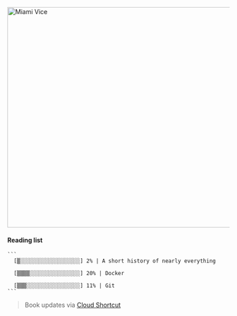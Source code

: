[<img src="https://media.giphy.com/media/l0IsIMQkVZ0UK1Q7C/giphy.gif" alt="Miami Vice" width="800" height="500">](https://www.youtube.com/watch?v=-aMCzRj3Syg)

  #### Reading list

    ```
      [▒░░░░░░░░░░░░░░░░░░░] 2% | A short history of nearly everything
    
      [▒▒▒▒░░░░░░░░░░░░░░░░] 20% | Docker
    
      [▒▒▒░░░░░░░░░░░░░░░░░] 11% | Git
    ```

  > Book updates via [Cloud Shortcut](https://github.com/saschazengler/progress_bar_shortcut)
    